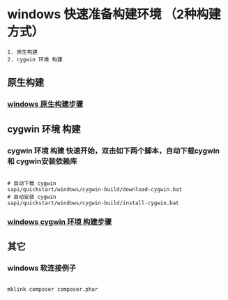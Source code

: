 # windows 快速准备构建环境 （2种构建方式）

    1. 原生构建
    2. cygwin 环境 构建

## 原生构建

### [windows 原生构建步骤](native-build/README.md)

## cygwin 环境 构建

### cygwin 环境 构建 快速开始，双击如下两个脚本，自动下载cygwin 和 cygwin安装依赖库

```shell

# 自动下载 cygwin
sapi/quickstart/windows/cygwin-build/download-cygwin.bat
# 自动安装 cygwin
sapi/quickstart/windows/cygwin-build/install-cygwin.bat

```

### [windows cygwin 环境 构建步骤](../../../docs/Cygwin.md)

## 其它

### windows 软连接例子

```bash

mklink composer composer.phar

```







